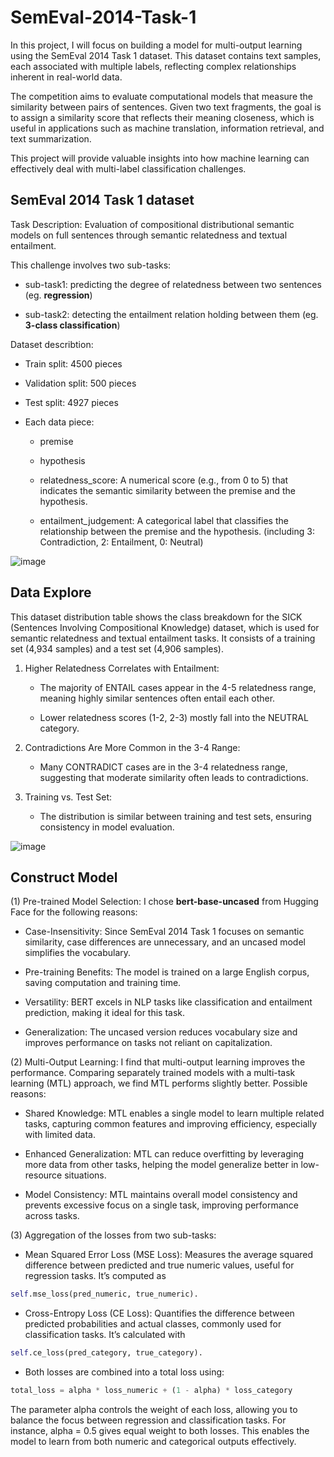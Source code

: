 # SemEval-2014-Task-1
In this project, I will focus on building a model for multi-output learning using the SemEval 2014 Task 1 dataset. This dataset contains text samples, each associated with multiple labels, reflecting complex relationships inherent in real-world data. 

The competition aims to evaluate computational models that measure the similarity between pairs of sentences. Given two text fragments, the goal is to assign a similarity score that reflects their meaning closeness, which is useful in applications such as machine translation, information retrieval, and text summarization.

This project will provide valuable insights into how machine learning can effectively deal with multi-label classification challenges.

## SemEval 2014 Task 1 dataset
Task Description: Evaluation of compositional distributional semantic models on full sentences through semantic relatedness and textual entailment.

This challenge involves two sub-tasks:

- sub-task1: predicting the degree of relatedness between two sentences (eg. **regression**)

- sub-task2: detecting the entailment relation holding between them (eg. **3-class classification**)

Dataset describtion: 

- Train split: 4500 pieces

- Validation split: 500 pieces

- Test split: 4927 pieces

- Each data piece: 
    - premise

    - hypothesis
        
    - relatedness_score: A numerical score (e.g., from 0 to 5) that indicates the semantic similarity between the premise and the hypothesis.
        
    - entailment_judgement: A categorical label that classifies the relationship between the premise and the hypothesis. (including 3: Contradiction, 2: Entailment, 0: Neutral)

![image](https://github.com/user-attachments/assets/07d226d2-99ab-4874-a3fb-b7a1ef38c0f4)

## Data Explore
This dataset distribution table shows the class breakdown for the SICK (Sentences Involving Compositional Knowledge) dataset, which is used for semantic relatedness and textual entailment tasks. It consists of a training set (4,934 samples) and a test set (4,906 samples).

1. Higher Relatedness Correlates with Entailment:

    - The majority of ENTAIL cases appear in the 4-5 relatedness range, meaning highly similar sentences often entail each other.

    - Lower relatedness scores (1-2, 2-3) mostly fall into the NEUTRAL category.

2. Contradictions Are More Common in the 3-4 Range:

    - Many CONTRADICT cases are in the 3-4 relatedness range, suggesting that moderate similarity often leads to contradictions.

3. Training vs. Test Set:

    - The distribution is similar between training and test sets, ensuring consistency in model evaluation.

![image](https://github.com/user-attachments/assets/ae0fe04e-6a50-4d50-8139-ea690f47e512)

## Construct Model

(1) Pre-trained Model Selection: I chose **bert-base-uncased** from Hugging Face for the following reasons:

- Case-Insensitivity:  Since SemEval 2014 Task 1 focuses on semantic similarity, case differences are unnecessary, and an uncased model simplifies the vocabulary.

- Pre-training Benefits: The model is trained on a large English corpus, saving computation and training time.

- Versatility: BERT excels in NLP tasks like classification and entailment prediction, making it ideal for this task.

- Generalization: The uncased version reduces vocabulary size and improves performance on tasks not reliant on capitalization.


(2) Multi-Output Learning: I find that multi-output learning improves the performance. Comparing separately trained models with a multi-task learning (MTL) approach, we find MTL performs slightly better. Possible reasons:

- Shared Knowledge: MTL enables a single model to learn multiple related tasks, capturing common features and improving efficiency, especially with limited data.

- Enhanced Generalization: MTL can reduce overfitting by leveraging more data from other tasks, helping the model generalize better in low-resource situations.

- Model Consistency: MTL maintains overall model consistency and prevents excessive focus on a single task, improving performance across tasks.

(3) Aggregation of the losses from two sub-tasks: 

- Mean Squared Error Loss (MSE Loss): Measures the average squared difference between predicted and true numeric values, useful for regression tasks. It’s computed as 
```python
self.mse_loss(pred_numeric, true_numeric).
```

- Cross-Entropy Loss (CE Loss): Quantifies the difference between predicted probabilities and actual classes, commonly used for classification tasks. It’s calculated with
```python
self.ce_loss(pred_category, true_category).
```

- Both losses are combined into a total loss using:
```python
total_loss = alpha * loss_numeric + (1 - alpha) * loss_category
```

The parameter alpha controls the weight of each loss, allowing you to balance the focus between regression and classification tasks. For instance, alpha = 0.5 gives equal weight to both losses. This enables the model to learn from both numeric and categorical outputs effectively.


